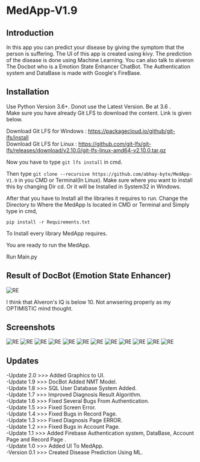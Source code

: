 # MedApp-V1.9
Introduction
------------
In this app you can predict your disease by giving the symptom that the person is suffering.
The UI of this app is created using kivy. The prediction of the disease is done using Machine Learning.
You can also talk to alveron The Docbot who is a Emotion State Enhancer ChatBot.
The Authentication system and DataBase is made with Google's FireBase.

Installation
------------
Use Python Version 3.6+. Donot use the Latest Version. Be at 3.6 .<br/>
Make sure you have already Git LFS to download the content. Link is given below.<br/>

Download Git LFS for Windows : https://packagecloud.io/github/git-lfs/install<br/>
Download Git LFS for Linux : https://github.com/git-lfs/git-lfs/releases/download/v2.10.0/git-lfs-linux-amd64-v2.10.0.tar.gz

Now you have to type ```git lfs install``` in cmd.

Then type ```git clone --recursive https://github.com/abhay-byte/MedApp-V1.9``` in you CMD or Terminal(In Linux). Make sure where you want to install this by changing Dir cd. Or it will be Installed in System32 in Windows.<br/>  

After that you have to Install all the libraries it requires to run. Change the Directory to Where the MedApp Is located in CMD or Terminal and Simply type in cmd,

```pip install -r Requirements.txt```

To Install every library MedApp requires.

You are ready to run the MedApp.

Run Main.py

Result of DocBot (Emotion State Enhancer)
----------------------------------------
![RE](/Screenshots/Capture.PNG)

I think that Alveron's IQ is below 10. Not anwsering properly as my OPTIMISTIC mind thought.

Screenshots
-----------
![RE](/Screenshots/1.PNG)
![RE](/Screenshots/2.PNG)
![RE](/Screenshots/3.PNG)
![RE](/Screenshots/4.PNG)
![RE](/Screenshots/5.PNG)
![RE](/Screenshots/6.PNG)
![RE](/Screenshots/7.PNG)
![RE](/Screenshots/8.PNG)
![RE](/Screenshots/9.PNG)
![RE](/Screenshots/10.PNG)
![RE](/Screenshots/11.PNG)
![RE](/Screenshots/12.PNG)

Updates
-------
-Update 2.0 >>> Added Graphics to UI.<br/>
-Update 1.9 >>> DocBot Added NMT Model.<br />
-Update 1.8 >>> SQL User Database System Added.<br />
-Update 1.7 >>> Improved Diagnosis Result Algorithm.<br />
-Update 1.6 >>> Fixed Several Bugs From Authentication.<br />
-Update 1.5 >>> Fixed Screen Error.<br />
-Update 1.4 >>> Fixed Bugs in Record Page.<br />
-Update 1.3 >>> Fixed Diagnosis Page ERROR.<br />
-Update 1.2 >>> Fixed Bugs in Account Page.<br />
-Update 1.1 >>> Added Firebase Authentication system, DataBase, Account Page and Record Page .<br />
-Update 1.0 >>> Added UI To MedApp.<br />
-Version 0.1 >>> Created Disease Prediction Using ML.<br />
